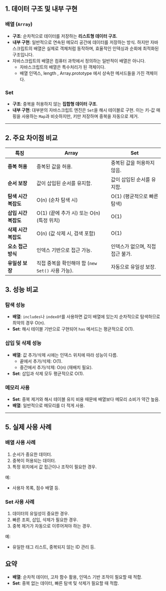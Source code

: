 ## 1. **데이터 구조 및 내부 구현**

### 배열 (`Array`)

- **구조**: 순차적으로 데이터를 저장하는 **리스트형 데이터 구조**.
- **내부 구현**: 일반적으로 연속된 메모리 공간에 데이터를 저장하는 방식. 하지만 자바스크립트의 배열은 실제로 객체처럼 동작하며, 효율적인 인덱싱과 순회에 최적화된 구조입니다.
- 자바스크립트의 배열은 컴퓨터 과학에서 정의하는 일반적이 배열은 아니다.
	- 자바스크립트의 배열은 특수처리가 된 객체이다.
	- 배열 인덱스, length , Array.prototype 에서 상속한 메서드들을 가진 객체이다.

### Set

- **구조**: 중복을 허용하지 않는 **집합형 데이터 구조**.
- **내부 구현**: 대부분의 자바스크립트 엔진은 `Set`을 해시 테이블로 구현. 이는 키-값 매핑을 사용하는 `Map`과 비슷하지만, 키만 저장하며 중복을 자동으로 제거.

---

## 2. **주요 차이점 비교**

|**특징**|**Array**|**Set**|
|---|---|---|
|**중복 허용**|중복된 값을 허용.|중복된 값을 허용하지 않음.|
|**순서 보장**|값이 삽입된 순서를 유지함.|값이 삽입된 순서를 유지함.|
|**탐색 시간 복잡도**|O(n) (순차 탐색 시)|O(1) (평균적으로 빠른 탐색)|
|**삽입 시간 복잡도**|O(1) (끝에 추가 시) 또는 O(n) (특정 위치)|O(1)|
|**삭제 시간 복잡도**|O(n) (값 삭제 시, 검색 포함)|O(1)|
|**요소 접근 방식**|인덱스 기반으로 접근 가능.|인덱스가 없으며, 직접 접근 불가.|
|**유일성 보장**|직접 중복을 확인해야 함 (`new Set()` 사용 가능).|자동으로 유일성 보장.|

## 3. **성능 비교**

### 탐색 성능

- **배열**: `includes`나 `indexOf`를 사용하면 값이 배열에 있는지 순차적으로 탐색하므로 최악의 경우 O(n).
- **Set**: 해시 테이블 기반으로 구현되어 `has` 메서드는 평균적으로 O(1).

### 삽입 및 삭제 성능

- **배열**: 값 추가/삭제 시에는 인덱스 위치에 따라 성능이 다름.
    - 끝에서 추가/삭제: O(1).
    - 중간에서 추가/삭제: O(n) (재배치 필요).
- **Set**: 삽입과 삭제 모두 평균적으로 O(1).

### 메모리 사용

- **Set**: 중복 제거와 해시 테이블 유지 비용 때문에 배열보다 메모리 소비가 약간 높음.
- **배열**: 일반적으로 메모리를 더 적게 사용.

---

## 5. **실제 사용 사례**

### 배열 사용 사례

1. 순서가 중요한 데이터.
2. 중복이 허용되는 데이터.
3. 특정 위치에서 값 접근이나 조작이 필요한 경우.

예:

- 사용자 목록, 점수 배열 등.

### Set 사용 사례

1. 데이터의 유일성이 중요한 경우.
2. 빠른 조회, 삽입, 삭제가 필요한 경우.
3. 중복 제거가 자동으로 이루어져야 하는 경우.

예:

- 유일한 태그 리스트, 중복되지 않는 ID 관리 등.

## 요약

- **배열**: 순차적 데이터, 고차 함수 활용, 인덱스 기반 조작이 필요할 때 적합.
- **Set**: 중복 없는 데이터, 빠른 탐색 및 삭제가 필요할 때 적합.